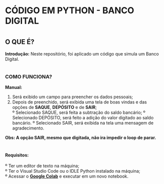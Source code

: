 # CÓDIGO EM PYTHON - BANCO DIGITAL

# <h2>O QUE É?
<strong>Introdução:</strong> Neste repositório, foi aplicado um código que simula um Banco Digital.<br>
</h2>

# <h3>COMO FUNCIONA?
<strong>Manual:</strong>
1) Será exibido um campo para preencher os dados pessoais; <br>
2) Depois de preenchido, será exibida uma tela de boas vindas e das opções de <b>SAQUE</b>, <b>DEPÓSITO</b> e de <b>SAIR</b>; <br>
   º Selecionado SAQUE, será feita a subtração do saldo bancário;
   º Selecionado DEPÓSITO, será feito a adição do valor digitado ao saldo bancário.
   º Selecionado SAIR, será exibida na tela uma mensagem de agradecimento.

<strong>Obs: A opção SAIR, mesmo que digitada, não ira impedir o loop de parar. </strong>
</h3>

# <h4>Requisitos:
º Ter um editor de texto na máquina; <br>
º Ter o Visual Studio Code ou o IDLE Python instalado na máquina; <br>
º Acessar o <strong><a href="https://colab.research.google.com/">Google Colab</a></strong> e executar em um novo notebook. </h4>
